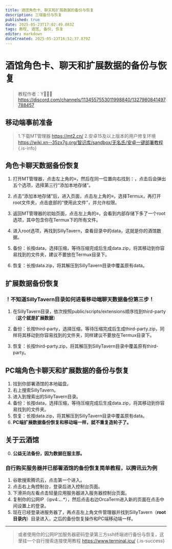 ```yaml
---
title: 酒馆角色卡、聊天和扩展数据的备份与恢复
description: 三端备份与恢复
published: true
date: 2025-05-23T17:02:49.083Z
tags: 教程, 酒馆, 备份, 恢复
editor: markdown
dateCreated: 2025-05-23T16:52:37.879Z
---
```


# 酒馆角色卡、聊天和扩展数据的备份与恢复
> 教程作者：Y゙゙゙
https://discord.com/channels/1134557553011998840/1327980841497788457
## 移动端事前准备
> 1.下载MT管理器 https://mt2.cn/
> 2.安卓15及以上版本的用户修复环境 https://wiki.xn--35zx7g.org/智识库/sandbox/无名氏/安卓一键部署教程
{.is-info}

### 
## 角色卡聊天数据备份恢复
1. 打开MT管理器，点击左上角的≡，然后在同一位置向右找到⋮，点击后会弹出五个选项，选择第三行“添加本地存储”。

2. 点击“添加本地存储”后，进入页面，点击左上角的≡，选择Termux，再打开root文件夹，点击底部的“使用此文件”，并允许权限。

3. 返回MT管理器的初始页面，点击左上角的≡，会看到内部存储下多了一个root选项，其中包含你在Termux下的所有文件。

4. 进入root选项，再找到SillyTavern，查看目录中的data，这就是你的酒馆数据。

5. 备份：长按data，选择压缩，等待压缩完成后生成data.zip，将其移动到你容易找到的文件夹，建议不要放在Termux目录下。

6. 恢复：长按data.zip，将其解压到SillyTavern目录中覆盖原有data。
### 
## 扩展数据备份恢复
### ！不知道SillyTavern目录如何进看移动端聊天数据备份第三步！ 
1. 在SillyTavern目录，依次按照public/scripts/extensions顺序找到third-party（**这个就是扩展数据**）

2. 备份：长按third-party，选择压缩，等待压缩完成后生成third-party.zip，同样将其移动到你容易找到的文件夹，同样建议不要放在Termux目录下。

3. 恢复：长按third-party.zip，将其解压到SillyTavern目录中覆盖原有third-party。
### 
## PC端角色卡聊天和扩展数据的备份与恢复
1. 找到你部署酒馆的本地磁盘。
2. 右上搜索SillyTavern。
3. 进入到搜索出的SillyTavern目录。
4. 备份：长按data，选择压缩，等待压缩完成后生成data.zip，将其移动到你容易找到的文件夹。
5. 恢复：长按data.zip，将其解压到SillyTavern目录中覆盖原有data。
6. **PC端扩展数据备份恢复和移动端一样，就不重复造轮子了。**
### 
## 关于云酒馆
0. **公益无法备份，因为数据在服主那。**
### 自行购买服务器并已部署酒馆的备份恢复简单教程，以腾讯云为例
1. 谷歌搜索腾讯云，点击第一个进入。
2. 点击右上角控制台，登录后进入控制台页面。
3. 下滑并向左看点击轻量应用服务器进入服务器控制台页面。
4. 复制你的公网IP（ipv4:**.***.**.**），然后点击右边OrcaTerm进入新的页面在点击中间设置上的登录。
5. 现在已经登录进服务器了，再点击左上角文件管理器并找到SillyTavern（**root目录内**）目录进入，之后的备份恢复操作和PC端移动端一样。
---
>或者使用你的公网IP加服务器密码登录第三方ssh终端进行备份与恢复，这里挂一个自行搜索连接使用教程 https://www.terminal.icu/
{.is-success}


